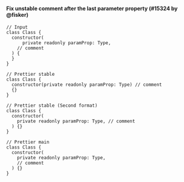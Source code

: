 #### Fix unstable comment after the last parameter property (#15324 by @fisker)

<!-- prettier-ignore -->
```tsx
// Input
class Class {
  constructor(
      private readonly paramProp: Type,
    // comment
  ) {
  }
}

// Prettier stable
class Class {
  constructor(private readonly paramProp: Type) // comment
  {}
}

// Prettier stable (Second format)
class Class {
  constructor(
    private readonly paramProp: Type, // comment
  ) {}
}

// Prettier main
class Class {
  constructor(
    private readonly paramProp: Type,
    // comment
  ) {}
}
```
